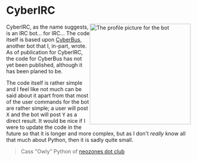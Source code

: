 # CyberIRC
<img width="270" height="270" align="right" style="float: right; margin: 0 10px 0 0;" alt="The profile picture for the bot" src="iCyberIRC.png">

CyberIRC, as the name suggests, is an IRC bot... for IRC... The code itself is based upon [CyberBus](https://wiki.neozones.club/index.php?title=CyberBus), another bot that I, in-part, wrote. As of publication for CyberIRC, the code for CyberBus has not yet been published, although it has been planed to be.

The code itself is rather simple and I feel like not much can be said about it apart from that most of the user commands for the bot are rather simple; a user will post <tt>X</tt> and the bot will post <tt>Y</tt> as a direct result. It would be nice if I were to update the code in the future so that it is longer and more complex, but as I don't _really_ know all that much about Python, then it is sadly quite small.

> Cass "Owly" Python of [neozones dot club](https://neozones.club)